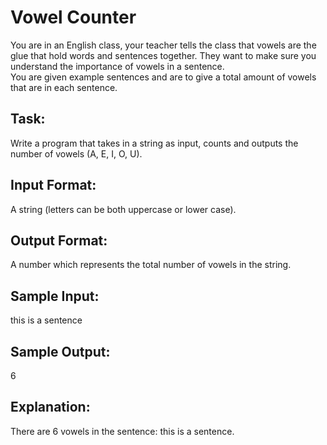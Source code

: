 # Vowel Counter  

You are in an English class, your teacher tells the class that vowels are the glue that hold words and sentences together. 
They want to make sure you understand the importance of vowels in a sentence.  
You are given example sentences and are to give a total amount of vowels that are in each sentence.

## Task: 
Write a program that takes in a string as input, counts and outputs the number of vowels (A, E, I, O, U).

## Input Format: 
A string (letters can be both uppercase or lower case).

## Output Format: 
A number which represents the total number of vowels in the string.

## Sample Input: 
this is a sentence

## Sample Output: 
6

## Explanation:  
There are 6 vowels in the sentence: this is a sentence.
